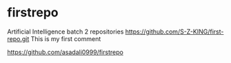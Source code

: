 # firstrepo
Artificial Intelligence batch 2 repositories
https://github.com/S-Z-KING/first-repo.git
This is my first comment

https://github.com/asadali0999/firstrepo
